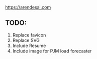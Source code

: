 https://arendesai.com

## TODO:
1. Replace favicon
2. Replace SVG
3. Include Resume
4. Include image for PJM load forecaster